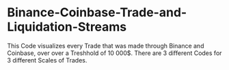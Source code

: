 # Binance-Coinbase-Trade-and-Liquidation-Streams
This Code visualizes every Trade that was made through Binance and Coinbase, over over a Treshhold of 10 000$. There are 3 different Codes for 3 different Scales of Trades. 
